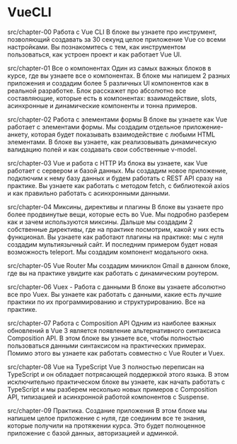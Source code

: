 # VueCLI


src/chapter-00 Работа с Vue CLI
В блоке вы узнаете про инструмент, позволяющий создавать за 30 секунд целое приложение Vue со всеми настройками. Вы познакомитесь с тем, как инструментом пользоваться, как устроен проект и как работает Vue UI.

src/chapter-01 Все о компонентах
Один из самых важных блоков в курсе, где вы узнаете все о компонентах. В блоке мы напишем 2 разных приложения и создадим более 5 различных UI компонентов как в реальной разработке. Блок расскажет про абсолютно все составляющие, которые есть в компонентах: взаимодействие, slots, асинхронные и динамические компоненты и тонна примеров.

src/chapter-02 Работа с элементами формы
В блоке вы узнаете как Vue работает с элементами формы. Мы создадим отдельное приложение-анкету, которая будет показывать взаимодействие с любыми HTML элементами. В блоке вы узнаете, как реализовывать динамическую валидацию полей и как создавать свои собственные v-model.

src/chapter-03 Vue и работа с HTTP
Из блока вы узнаете, как Vue работает с сервером и базой данных. Мы создадим новое приложение, подключим к нему базу данных и будем работать с REST API сразу на практике. Вы узнаете как работать с методом fetch, с библиотекой axios и как правильно работать с асинхронными данными.

src/chapter-04 Миксины, директивы и плагины
В блоке вы узнаете про более продвинутые вещи, которые есть во Vue. Мы подробно разберем как и зачем используются миксины. Дальше мы создадим 2 собственные директивы, где на практике посмотрим, какой у них есть функционал. Вы узнаете как работают плагины на практике: мы с нуля создадим мультиязычный сайт. И последним примером будет новая возможность teleport. Мы создадим компонент модального окна.

src/chapter-05 Vue Router
Мы создадим миниклон Gmail в данном блоке, где вы на практике увидите как работать с динамическим роутером.

src/chapter-06 Vuex - Работа с данными
В блоке вы узнаете абсолютно все про Vuex. Вы узнаете как работать с данными, какие есть лучшие практики по их программированию и структурированию. Все на практике.

src/chapter-07 Работа с Composition API
Одним из наиболее важных обновлений в Vue 3 является появление альтернативного синтаксиса Composition API. В этом блоке вы узнаете все, чтобы полностью пользоваться данными синтаксисом на практических примерах. Помимо этого вы узнаете как работать совместно с Vue Router и Vuex.

src/chapter-08 Vue на TypeScript
Vue 3 полностью переписан на TypeScript и он обладает потрясающей поддержкой этого языка. В этом исключительно практическом блоке вы узнаете, как начать работать с TypeScript и мы разберем несколько новых примеров с Composition API, типизацией и асинхронной работой компонентов с Suspense.

src/chapter-09 Практика. Создание приложения
В этом блоке мы напишем целое приложение с нуля, где соединим все те знания, которые получили на протяжении курса. Это будет полноценное приложение с базой данных, авторизацией и админкой.
